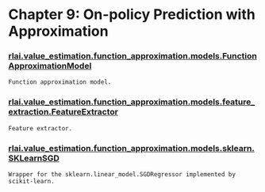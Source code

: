 # Chapter 9:  On-policy Prediction with Approximation
### [rlai.value_estimation.function_approximation.models.FunctionApproximationModel](https://github.com/MatthewGerber/rlai/tree/master/src/rlai/value_estimation/function_approximation/models.py#L25)
```
Function approximation model.
```
### [rlai.value_estimation.function_approximation.models.feature_extraction.FeatureExtractor](https://github.com/MatthewGerber/rlai/tree/master/src/rlai/value_estimation/function_approximation/models/feature_extraction.py#L19)
```
Feature extractor.
```
### [rlai.value_estimation.function_approximation.models.sklearn.SKLearnSGD](https://github.com/MatthewGerber/rlai/tree/master/src/rlai/value_estimation/function_approximation/models/sklearn.py#L21)
```
Wrapper for the sklearn.linear_model.SGDRegressor implemented by scikit-learn.
```
